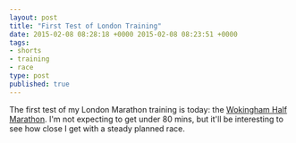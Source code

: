 ```yaml
---
layout: post
title: "First Test of London Training"
date: 2015-02-08 08:28:18 +0000 2015-02-08 08:23:51 +0000
tags:
- shorts
- training
- race
type: post
published: true
---
```

The first test of my London Marathon training is today: the [Wokingham Half Marathon](http://www.wokinghamhalfmarathon.co.uk/). I'm not expecting to get under 80 mins, but it'll be interesting to see how close I get with a steady planned race.
